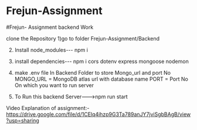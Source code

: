 # Frejun-Assignment
#Frejun- Assignment backend Work
<!-- To Run backend following steps are below -->
 clone the Repository
1)go to folder Frejun-Assignment/Backend

2) Install node_modules--- npm i

3) install dependencies--- npm i cors dotenv express mongoose nodemon

4) make .env file In Backend Folder to store Mongo_url and port No
   MONGO_URL = MongoDB atlas url with database name
   PORT = Port No On which you want to run server

5) To Run this backend Server--->npm run start


Video Explanation of assignment:-https://drive.google.com/file/d/1CElq4ihzp9G3Ta789anJY7jviSgbBAgB/view?usp=sharing